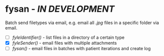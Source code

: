# fysan - *IN DEVELOPMENT*
Batch send filetypes via email, e.g. email all *.jpg* files in a specific folder via email.

- [ ] *fyleIdentifier()* - list files in a directory of a certain type
- [x] *fyleSender()* - email files with multiple attachments
- [ ] *fysan()* - email files in batches with patient iterations and create log
